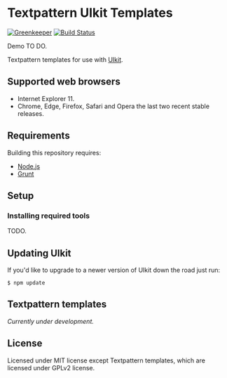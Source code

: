 # Textpattern UIkit Templates

[![Greenkeeper](https://badges.greenkeeper.io/philwareham/textpattern-uikit.svg)](https://greenkeeper.io/)
[![Build Status](https://travis-ci.org/philwareham/textpattern-uikit/master.svg)](https://travis-ci.org/philwareham/textpattern-uikit)

Demo TO DO.

Textpattern templates for use with [UIkit](https://getuikit.com).

## Supported web browsers

* Internet Explorer 11.
* Chrome, Edge, Firefox, Safari and Opera the last two recent stable releases.

## Requirements

Building this repository requires:

* [Node.js](https://nodejs.org/)
* [Grunt](https://gruntjs.com/)

## Setup

### Installing required tools

TODO.

## Updating UIkit

If you'd like to upgrade to a newer version of UIkit down the road just run:

```ShellSession
$ npm update
```

## Textpattern templates

*Currently under development.*

## License

Licensed under MIT license except Textpattern templates, which are licensed under GPLv2 license.
